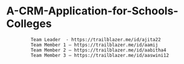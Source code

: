 # A-CRM-Application-for-Schools-Colleges

             Team Leader  - https://trailblazer.me/id/ajita22
             Team Member 1 – https://trailblazer.me/id/aamij
             Team Member 2 – https://trailblazer.me/id/aabitha4
             Team Member 3 – https://trailblazer.me/id/aaswini12
